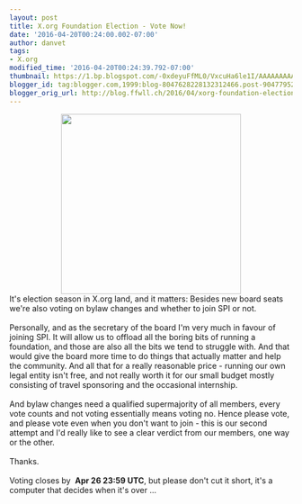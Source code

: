 ```yaml
---
layout: post
title: X.org Foundation Election - Vote Now!
date: '2016-04-20T00:24:00.002-07:00'
author: danvet
tags:
- X.org
modified_time: '2016-04-20T00:24:39.792-07:00'
thumbnail: https://1.bp.blogspot.com/-0xdeyuFfML0/VxcuHa6le1I/AAAAAAAAAYw/qho0p0LtZH0jfQGQ5L01ZoedVmL9fKaFQCLcB/s72-c/vote_now.jpg
blogger_id: tag:blogger.com,1999:blog-8047628228132312466.post-9047795241514036687
blogger_orig_url: http://blog.ffwll.ch/2016/04/xorg-foundation-election-vote-now.html
---
```


<div class="separator" style="clear: both; text-align: center;"><a href="https://1.bp.blogspot.com/-0xdeyuFfML0/VxcuHa6le1I/AAAAAAAAAYw/qho0p0LtZH0jfQGQ5L01ZoedVmL9fKaFQCLcB/s1600/vote_now.jpg" imageanchor="1" style="margin-left: 1em; margin-right: 1em;"><img border="0" height="320" src="https://1.bp.blogspot.com/-0xdeyuFfML0/VxcuHa6le1I/AAAAAAAAAYw/qho0p0LtZH0jfQGQ5L01ZoedVmL9fKaFQCLcB/s320/vote_now.jpg" width="320" /></a></div>It's election season in X.org land, and it matters: Besides new board seats we're also voting on bylaw changes and whether to join SPI or not.<br /><br />Personally, and as the secretary of the board I'm very much in favour of joining SPI. It will allow us to offload all the boring bits of running a foundation, and those are also all the bits we tend to struggle with. And that would give the board more time to do things that actually matter and help the community. And all that for a really reasonable price - running our own legal entity isn't free, and not really worth it for our small budget mostly consisting of travel sponsoring and the occasional internship.<br /><br />And bylaw changes need a qualified supermajority of all members, every vote counts and not voting essentially means voting no. Hence please vote, and please vote even when you don't want to join - this is our second attempt and I'd really like to see a clear verdict from our members, one way or the other.<br /><br />Thanks.<br /><br />Voting closes by&nbsp; <strong>             Apr 26  23:59 UTC</strong>, but please don't cut it short, it's a computer that decides when it's over ...<br /><br />
